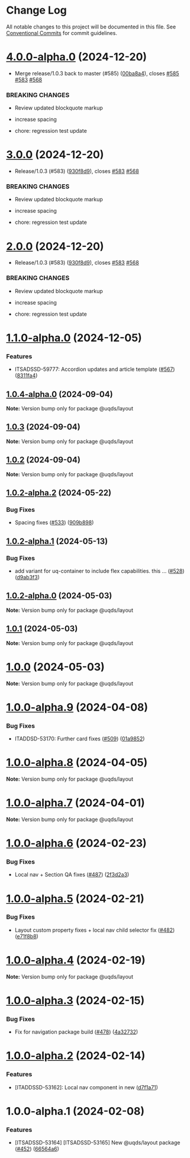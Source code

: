 # Change Log

All notable changes to this project will be documented in this file.
See [Conventional Commits](https://conventionalcommits.org) for commit guidelines.

# [4.0.0-alpha.0](https://github.com/uq-its-ss/design-system/compare/@uqds/layout@1.1.0-alpha.0...@uqds/layout@4.0.0-alpha.0) (2024-12-20)

- Merge release/1.0.3 back to master (#585) ([00ba8a4](https://github.com/uq-its-ss/design-system/commit/00ba8a439019ed08ab357499c758be419f50f150)), closes [#585](https://github.com/uq-its-ss/design-system/issues/585) [#583](https://github.com/uq-its-ss/design-system/issues/583) [#568](https://github.com/uq-its-ss/design-system/issues/568)

### BREAKING CHANGES

- Review updated blockquote markup

- increase spacing

- chore: regression test update

# [3.0.0](https://github.com/uq-its-ss/design-system/compare/@uqds/layout@1.0.4-alpha.0...@uqds/layout@3.0.0) (2024-12-20)

- Release/1.0.3 (#583) ([930f8d9](https://github.com/uq-its-ss/design-system/commit/930f8d97b814748829f45194e1b5009680ee7890)), closes [#583](https://github.com/uq-its-ss/design-system/issues/583) [#568](https://github.com/uq-its-ss/design-system/issues/568)

### BREAKING CHANGES

- Review updated blockquote markup

- increase spacing

- chore: regression test update

# [2.0.0](https://github.com/uq-its-ss/design-system/compare/@uqds/layout@1.0.4-alpha.0...@uqds/layout@2.0.0) (2024-12-20)

- Release/1.0.3 (#583) ([930f8d9](https://github.com/uq-its-ss/design-system/commit/930f8d97b814748829f45194e1b5009680ee7890)), closes [#583](https://github.com/uq-its-ss/design-system/issues/583) [#568](https://github.com/uq-its-ss/design-system/issues/568)

### BREAKING CHANGES

- Review updated blockquote markup

- increase spacing

- chore: regression test update

# [1.1.0-alpha.0](https://github.com/uq-its-ss/design-system/compare/@uqds/layout@1.0.4-alpha.0...@uqds/layout@1.1.0-alpha.0) (2024-12-05)

### Features

- ITSADSSD-59777: Accordion updates and article template ([#567](https://github.com/uq-its-ss/design-system/issues/567)) ([8311fa4](https://github.com/uq-its-ss/design-system/commit/8311fa49bc079806e221931f6abd3ec948e0b9fe))

## [1.0.4-alpha.0](https://github.com/uq-its-ss/design-system/compare/@uqds/layout@1.0.3...@uqds/layout@1.0.4-alpha.0) (2024-09-04)

**Note:** Version bump only for package @uqds/layout

## [1.0.3](https://github.com/uq-its-ss/design-system/compare/@uqds/layout@1.0.2-alpha.2...@uqds/layout@1.0.3) (2024-09-04)

**Note:** Version bump only for package @uqds/layout

## [1.0.2](https://github.com/uq-its-ss/design-system/compare/@uqds/layout@1.0.2-alpha.2...@uqds/layout@1.0.2) (2024-09-04)

**Note:** Version bump only for package @uqds/layout

## [1.0.2-alpha.2](https://github.com/uq-its-ss/design-system/compare/@uqds/layout@1.0.2-alpha.1...@uqds/layout@1.0.2-alpha.2) (2024-05-22)

### Bug Fixes

- Spacing fixes ([#533](https://github.com/uq-its-ss/design-system/issues/533)) ([909b898](https://github.com/uq-its-ss/design-system/commit/909b8986be507d3b2c0df969c5563bbc2fe67348))

## [1.0.2-alpha.1](https://github.com/uq-its-ss/design-system/compare/@uqds/layout@1.0.2-alpha.0...@uqds/layout@1.0.2-alpha.1) (2024-05-13)

### Bug Fixes

- add variant for uq-container to include flex capabilities. this … ([#528](https://github.com/uq-its-ss/design-system/issues/528)) ([d9ab3f3](https://github.com/uq-its-ss/design-system/commit/d9ab3f3dfc8ac0d8a32e5ddba3b4d1382c717b5d))

## [1.0.2-alpha.0](https://github.com/uq-its-ss/design-system/compare/@uqds/layout@1.0.0-alpha.9...@uqds/layout@1.0.2-alpha.0) (2024-05-03)

**Note:** Version bump only for package @uqds/layout

## [1.0.1](https://github.com/uq-its-ss/design-system/compare/@uqds/layout@1.0.0-alpha.9...@uqds/layout@1.0.1) (2024-05-03)

**Note:** Version bump only for package @uqds/layout

# [1.0.0](https://github.com/uq-its-ss/design-system/compare/@uqds/layout@1.0.0-alpha.9...@uqds/layout@1.0.0) (2024-05-03)

**Note:** Version bump only for package @uqds/layout

# [1.0.0-alpha.9](https://github.com/uq-its-ss/design-system/compare/@uqds/layout@1.0.0-alpha.8...@uqds/layout@1.0.0-alpha.9) (2024-04-08)

### Bug Fixes

- ITADDSD-53170: Further card fixes ([#509](https://github.com/uq-its-ss/design-system/issues/509)) ([01a9852](https://github.com/uq-its-ss/design-system/commit/01a9852d521dbf8c11bb705557bb26638f1540e7))

# [1.0.0-alpha.8](https://github.com/uq-its-ss/design-system/compare/@uqds/layout@1.0.0-alpha.7...@uqds/layout@1.0.0-alpha.8) (2024-04-05)

**Note:** Version bump only for package @uqds/layout

# [1.0.0-alpha.7](https://github.com/uq-its-ss/design-system/compare/@uqds/layout@1.0.0-alpha.6...@uqds/layout@1.0.0-alpha.7) (2024-04-01)

**Note:** Version bump only for package @uqds/layout

# [1.0.0-alpha.6](https://github.com/uq-its-ss/design-system/compare/@uqds/layout@1.0.0-alpha.5...@uqds/layout@1.0.0-alpha.6) (2024-02-23)

### Bug Fixes

- Local nav + Section QA fixes ([#487](https://github.com/uq-its-ss/design-system/issues/487)) ([2f3d2a3](https://github.com/uq-its-ss/design-system/commit/2f3d2a3baa19ac1cd4b6ceb1f19e972d1ae8890d))

# [1.0.0-alpha.5](https://github.com/uq-its-ss/design-system/compare/@uqds/layout@1.0.0-alpha.4...@uqds/layout@1.0.0-alpha.5) (2024-02-21)

### Bug Fixes

- Layout custom property fixes + local nav child selector fix ([#482](https://github.com/uq-its-ss/design-system/issues/482)) ([e71f8b8](https://github.com/uq-its-ss/design-system/commit/e71f8b8866ecafde5c10667dd16f7d96dfb73678))

# [1.0.0-alpha.4](https://github.com/uq-its-ss/design-system/compare/@uqds/layout@1.0.0-alpha.3...@uqds/layout@1.0.0-alpha.4) (2024-02-19)

**Note:** Version bump only for package @uqds/layout

# [1.0.0-alpha.3](https://github.com/uq-its-ss/design-system/compare/@uqds/layout@1.0.0-alpha.2...@uqds/layout@1.0.0-alpha.3) (2024-02-15)

### Bug Fixes

- Fix for navigation package build ([#478](https://github.com/uq-its-ss/design-system/issues/478)) ([4a32732](https://github.com/uq-its-ss/design-system/commit/4a32732415bde64ad6f3fe861036a4d5dfd5d022))

# [1.0.0-alpha.2](https://github.com/uq-its-ss/design-system/compare/@uqds/layout@1.0.0-alpha.1...@uqds/layout@1.0.0-alpha.2) (2024-02-14)

### Features

- [ITADDSSD-53162]: Local nav component in new ([d7f1a71](https://github.com/uq-its-ss/design-system/commit/d7f1a7196845ed12f37e258d1b24f42fb94786b1))

# 1.0.0-alpha.1 (2024-02-08)

### Features

- [ITSADSSD-53164] [ITSADSSD-53165] New @uqds/layout package ([#452](https://github.com/uq-its-ss/design-system/issues/452)) ([66564a6](https://github.com/uq-its-ss/design-system/commit/66564a6dd7a220a33ef8f1b0d1bf0bd6a7bb53b7))
